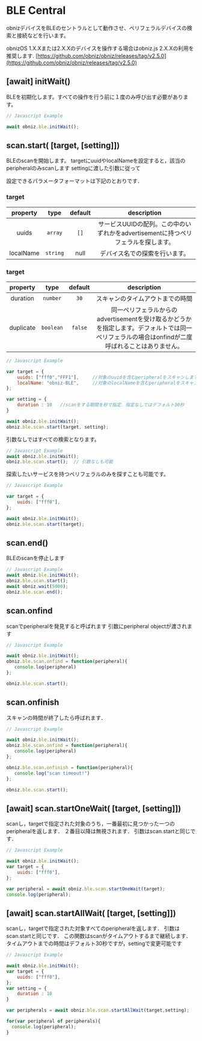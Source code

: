 # BLE Central

obnizデバイスをBLEのセントラルとして動作させ、ペリフェラルデバイスの検索と接続などを行います。

obnizOS 1.X.Xまたは2.X.Xのデバイスを操作する場合はobniz.js 2.X.Xの利用を推奨します. [https://github.com/obniz/obniz/releases/tag/v2.5.0](https://github.com/obniz/obniz/releases/tag/v2.5.0)

## \[await] initWait()

BLEを初期化します。すべての操作を行う前に１度のみ呼び出す必要があります。

```Javascript
// Javascript Example

await obniz.ble.initWait(); 

```


## scan.start( \[target, \[setting]])

BLEのscanを開始します。
targetにuuidやlocalNameを設定すると，該当のperipheralのみscanします
settingに渡した引数に従って

設定できるパラメータフォーマットは下記のとおりです．

### target

| property | type | default | description |
|:--:|:--:|:--:|:--:|
| uuids | `array` | `[]` | サービスUUIDの配列。この中のいずれかをadvertisementに持つペリフェラルを探します。
| localName | `string` | null | デバイス名での探索を行います。

### target

| property | type | default | description |
|:--:|:--:|:--:|:--:|
| duration | `number` | `30` | スキャンのタイムアウトまでの時間
| duplicate | `boolean` | `false` | 同一ペリフェラルからのadvertisementを受け取るかどうかを指定します。デフォルトでは同一ペリフェラルの場合はonfindが二度呼ばれることはありません。


```Javascript
// Javascript Example

var target = {
    uuids: ["fff0","FFF1"],     //対象のuuidを含むperipheralをスキャンします
    localName: "obniz-BLE",     //対象のlocalNameを含むperipheralをスキャンします
};

var setting = {
    duration : 10   //scanをする期間を秒で指定．指定なしではデフォルト30秒
}

await obniz.ble.initWait(); 
obniz.ble.scan.start(target, setting);

```

引数なしではすべての検索となります。

```Javascript
// Javascript Example
await obniz.ble.initWait(); 
obniz.ble.scan.start();  // 引数なしも可能

```

探索したいサービスを持つペリフェラルのみを探すことも可能です。


```Javascript
// Javascript Example

var target = {
    uuids: ["fff0"],
};

await obniz.ble.initWait(); 
obniz.ble.scan.start(target);

```


## scan.end()
BLEのscanを停止します

```Javascript
// Javascript Example
await obniz.ble.initWait(); 
obniz.ble.scan.start();
await obniz.wait(5000);
obniz.ble.scan.end();
```


## scan.onfind

scanでperipheralを発見すると呼ばれます
引数にperipheral objectが渡されます


```Javascript
// Javascript Example

await obniz.ble.initWait(); 
obniz.ble.scan.onfind = function(peripheral){
   console.log(peripheral)
};

obniz.ble.scan.start();
```

## scan.onfinish

スキャンの時間が終了したら呼ばれます．


```Javascript
// Javascript Example

await obniz.ble.initWait(); 
obniz.ble.scan.onfind = function(peripheral){
   console.log(peripheral)
};

obniz.ble.scan.onfinish = function(peripheral){
   console.log("scan timeout!")
};

obniz.ble.scan.start();
```


## \[await] scan.startOneWait( \[target, \[setting]])
scanし，targetで指定された対象のうち，一番最初に見つかった一つのperipheralを返します．
２番目以降は無視されます．
引数はscan.startと同じです．

```Javascript
// Javascript Example

await obniz.ble.initWait(); 
var target = {
    uuids: ["fff0"],
};

var peripheral = await obniz.ble.scan.startOneWait(target);
console.log(peripheral);
```

## \[await] scan.startAllWait( \[target, \[setting]])
scanし，targetで指定された対象すべてのperipheralを返します．
引数はscan.startと同じです．
この関数はscanがタイムアウトするまで継続します．
タイムアウトまでの時間はデフォルト30秒ですが，settingで変更可能です

```Javascript
// Javascript Example

await obniz.ble.initWait(); 
var target = {
    uuids: ["fff0"],
};
var setting = {
    duration : 10  
}

var peripherals = await obniz.ble.scan.startAllWait(target,setting);

for(var peripheral of peripherals){
  console.log(peripheral);
}
```